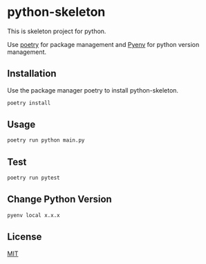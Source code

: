 # python-skeleton

This is skeleton project for python.

Use [poetry](https://python-poetry.org/) for package management 
and [Pyenv](https://github.com/pyenv/pyenv) for python version management.

## Installation

Use the package manager poetry to install python-skeleton.

```bash
poetry install
```

## Usage

```bash
poetry run python main.py
```

## Test

```bash
poetry run pytest
```

## Change Python Version

```bash
pyenv local x.x.x
```

## License
[MIT](https://choosealicense.com/licenses/mit/)
```
